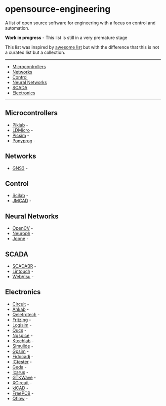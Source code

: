 
# opensource-engineering

A list of open source software for engineering with a focus on control and  automation.

**Work in progress** - This list is still in a very premature stage

This list was inspired by [awesome list](https://awesome.re/) but with the difference that this is not a curated list but a collection.


-------------------------

<!-- START doctoc generated TOC please keep comment here to allow auto update -->
<!-- DON'T EDIT THIS SECTION, INSTEAD RE-RUN doctoc TO UPDATE -->


- [Microcontrollers](#microcontrollers)
- [Networks](#networks)
- [Control](#control)
- [Neural Networks](#neural-networks)
- [SCADA](#scada)
- [Electronics](#electronics)

<!-- END doctoc generated TOC please keep comment here to allow auto update -->


-----------------------------------

## Microcontrollers

 * [Piklab](http://piklab.sourceforge.net/) -
 * [LDMicro](http://www.cq.cx/ladder.pl) -
 * [Picsim](https://sourceforge.net/projects/picsim/) -
 * [Ponyprog](http://www.lancos.com/prog.html) -
 

## Networks

 * [GNS3](https://www.gns3.com/) -
 
## Control

 * [Scilab](www.scilab.org) -
 * [JMCAD](http://jmcad.sourceforge.net/index_us.shtml) -

## Neural Networks

 * [OpenCV](opencv.org) -
 * [Neuroph](http://neuroph.sourceforge.net/) -
 * [Joone](http://www.jooneworld.com/) -

## SCADA

 * [SCADABR](http://www.scadabr.com.br/) -
 * [Lintouch](http://lintouch-ng.sourceforge.net/) -
 * [WebVisu](https://sourceforge.net/projects/webvisu/) -


## Electronics

 * [Circuit](http://www.falstad.com/circuit) - 
 * [Ahkab](https://ahkab.github.io/ahkab/) - 
 * [Qeletrotech](https://qelectrotech.org/) -
 * [Fritzing](http://fritzing.org/home/) -
 * [Logisim](http://www.cburch.com/logisim/index.html) -
 * [Qucs](http://qucs.sourceforge.net/) -
 * [Ngspice](http://ngspice.sourceforge.net/) -
 * [Ktechlab](https://github.com/ktechlab/ktechlab) -
 * [Simulide](https://sourceforge.net/projects/simulide/) -
 * [Gpsim](http://gpsim.sourceforge.net/gpsim.html) -
 * [Fidocadj](https://sourceforge.net/projects/fidocadj/) -
 * [ICtester](http://oldcomputer.info/software/ictester/) -
 * [Geda](http://www.geda-project.org/) -
 * [Icarus](http://iverilog.icarus.com/) -
 * [GTKWave](http://gtkwave.sourceforge.net/) -
 * [XCircuit](http://www.opencircuitdesign.com/xcircuit/) -
 * [kiCAD](http://kicad-pcb.org/) -
 * [FreePCB](http://www.freepcb.com/) -
 * [Qflow](http://opencircuitdesign.com/qflow/) - 






